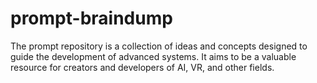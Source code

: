 # prompt-braindump
The prompt repository is a collection of ideas and concepts designed to guide the development of advanced systems. It aims to be a valuable resource for creators and developers of AI, VR, and other fields.
